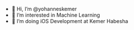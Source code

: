 - 👋 Hi, I’m @yohanneskemer
- 👀 I’m interested in Machine Learning
- 🌱 I’m doing iOS Development at Kemer Habesha

<!---
yohanneskemer/yohanneskemer is a ✨ special ✨ repository because its `README.md` (this file) appears on your GitHub profile.
You can click the Preview link to take a look at your changes.
--->
